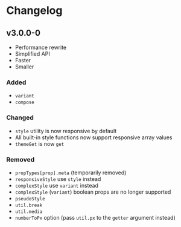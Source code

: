 
# Changelog

## v3.0.0-0

- Performance rewrite
- Simplified API
- Faster
- Smaller

### Added

- `variant`
- `compose`

### Changed

- `style` utility is now responsive by default
- All built-in style functions now support responsive array values
- `themeGet` is now `get`

### Removed

- `propTypes[prop].meta` (temporarily removed)
- `responsiveStyle` use `style` instead
- `complexStyle` use `variant` instead
- `complexStyle` (`variant`) boolean props are no longer supported
- `pseudoStyle`
- `util.break`
- `util.media`
- `numberToPx` option (pass `util.px` to the `getter` argument instead)
